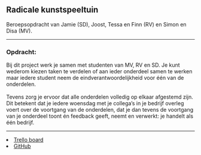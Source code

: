 ## Radicale kunstspeeltuin

Beroepsopdracht van Jamie (SD), Joost, Tessa en Finn (RV) en Simon en Disa (MV).

-----------------------------------------------------------------

<h3>Opdracht:</h3>

Bij dit project werk je samen met studenten van MV, RV en SD. Je kunt wederom kiezen taken te verdelen of aan ieder onderdeel samen te werken maar iedere student neem de eindverantwoordelijkheid voor één van de onderdelen.<br><br> Tevens zorg je ervoor dat alle onderdelen volledig op elkaar afgestemd zijn. Dit betekent dat je iedere woensdag met je collega’s in je bedrijf overleg voert over de voortgang van de onderdelen, dat je dan tevens de voortgang van je onderdeel toont én feedback geeft, neemt en verwerkt: je handelt als één bedrijf.


-----------------------------------------------------------------

<li><a href="https://trello.com/b/qR8TTk2Y/radicale-kunstspeeltuin">Trello board</a></li>

<li><a href="https://github.com/JamieVos991/F2M6-Radicale-Kusntspeeltuin">GitHub</a></li>

